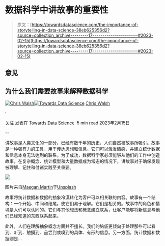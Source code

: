 # 数据科学中讲故事的重要性

> 原文：[https://towardsdatascience.com/the-importance-of-storytelling-in-data-science-38eb625356d2?source=collection_archive---------17-----------------------#2023-02-15](https://towardsdatascience.com/the-importance-of-storytelling-in-data-science-38eb625356d2?source=collection_archive---------17-----------------------#2023-02-15)

## 意见

## 为什么我们需要故事来解释数据科学

[](https://medium.com/@c4walsh?source=post_page-----38eb625356d2--------------------------------)[![Chris Walsh](../Images/97078f040449dc6803d240f62e1e4b54.png)](https://medium.com/@c4walsh?source=post_page-----38eb625356d2--------------------------------)[](https://towardsdatascience.com/?source=post_page-----38eb625356d2--------------------------------)[![Towards Data Science](../Images/a6ff2676ffcc0c7aad8aaf1d79379785.png)](https://towardsdatascience.com/?source=post_page-----38eb625356d2--------------------------------) [Chris Walsh](https://medium.com/@c4walsh?source=post_page-----38eb625356d2--------------------------------)

·

[关注](https://medium.com/m/signin?actionUrl=https%3A%2F%2Fmedium.com%2F_%2Fsubscribe%2Fuser%2Fc73eea3b1e8a&operation=register&redirect=https%3A%2F%2Ftowardsdatascience.com%2Fthe-importance-of-storytelling-in-data-science-38eb625356d2&user=Chris+Walsh&userId=c73eea3b1e8a&source=post_page-c73eea3b1e8a----38eb625356d2---------------------post_header-----------) 发表在 [Towards Data Science](https://towardsdatascience.com/?source=post_page-----38eb625356d2--------------------------------) ·5 min read·2023年2月15日[](https://medium.com/m/signin?actionUrl=https%3A%2F%2Fmedium.com%2F_%2Fvote%2Ftowards-data-science%2F38eb625356d2&operation=register&redirect=https%3A%2F%2Ftowardsdatascience.com%2Fthe-importance-of-storytelling-in-data-science-38eb625356d2&user=Chris+Walsh&userId=c73eea3b1e8a&source=-----38eb625356d2---------------------clap_footer-----------)

--

[](https://medium.com/m/signin?actionUrl=https%3A%2F%2Fmedium.com%2F_%2Fbookmark%2Fp%2F38eb625356d2&operation=register&redirect=https%3A%2F%2Ftowardsdatascience.com%2Fthe-importance-of-storytelling-in-data-science-38eb625356d2&source=-----38eb625356d2---------------------bookmark_footer-----------)

讲故事是人类文化的一部分，已经有数千年的历史，人们自然被故事所吸引。故事是一种强有力的工具，用于传达思想和信息。它们可以激发情感，并建立统计数据和信息本身无法达到的联系。为了成功，数据科学家必须能够从他们的工作中创造故事。在复杂概念、统计模型和大量数据成为常态的情况下，讲故事对于确保发现被理解、记住和付诸实践至关重要。

![](../Images/37449ddcff377edc4ae2d4c7707560d8.png)

图片来自[Maegan Martin](https://unsplash.com/@maeganmartin?utm_source=medium&utm_medium=referral)于[Unsplash](https://unsplash.com/?utm_source=medium&utm_medium=referral)

故事将统计数据和数据的抽象冷漠转化为客户可以相关联的内容。故事有一个结构：一个开始、中间和结尾，使它们易于理解。它们是相关的。故事中的角色和情境是人们可以认同的。它们与其他想法和概念建立联系，让客户能够将新信息与他们已经知道的东西联系起来。

此外，人们在理解抽象概念方面并不擅长。我们的脑袋更倾向于处理那些可以看到、听到、触摸到、品尝到或嗅到的具体、有形的信息。另一方面，统计数据和数据则是…
